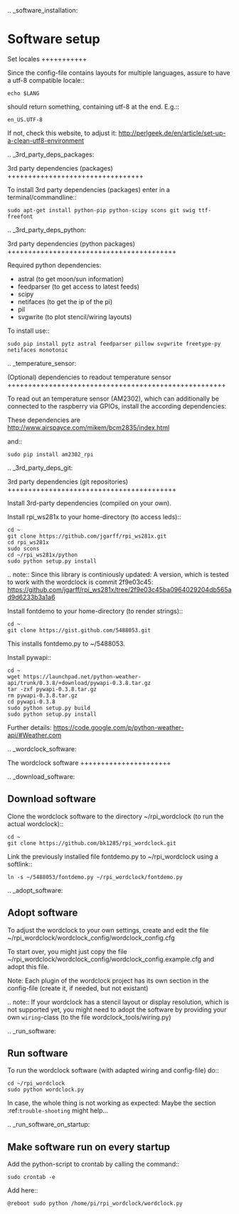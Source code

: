 .. _software_installation:

Software setup
==============

Set locales
+++++++++++

Since the config-file contains layouts for multiple languages, assure to have a utf-8 compatible locale::

    echo $LANG

should return something, containing utf-8 at the end.
E.g.::

    en_US.UTF-8

If not, check this website, to adjust it: http://perlgeek.de/en/article/set-up-a-clean-utf8-environment


.. _3rd_party_deps_packages:

3rd party dependencies (packages)
+++++++++++++++++++++++++++++++++

To install 3rd party dependencies (packages) enter in a terminal/commandline::

    sudo apt-get install python-pip python-scipy scons git swig ttf-freefont


.. _3rd_party_deps_python:

3rd party dependencies (python packages)
+++++++++++++++++++++++++++++++++++++++++

Required python dependencies:

  * astral (to get moon/sun information)
  * feedparser (to get access to latest feeds)
  * scipy
  * netifaces (to get the ip of the pi)
  * pil
  * svgwrite (to plot stencil/wiring layouts)

To install use::

    sudo pip install pytz astral feedparser pillow svgwrite freetype-py netifaces monotonic


.. _temperature_sensor:

(Optional) dependencies to readout temperature sensor
+++++++++++++++++++++++++++++++++++++++++++++++++++++

To read out an temperature sensor (AM2302), which can additionally be connected to the raspberry via GPIOs, install the according dependencies:

These dependencies are http://www.airspayce.com/mikem/bcm2835/index.html

and::

    sudo pip install am2302_rpi


.. _3rd_party_deps_git:

3rd party dependencies (git repositories)
+++++++++++++++++++++++++++++++++++++++++

Install 3rd-party dependencies (compiled on your own).

Install rpi_ws281x to your home-directory (to access leds)::

    cd ~
    git clone https://github.com/jgarff/rpi_ws281x.git
    cd rpi_ws281x
    sudo scons
    cd ~/rpi_ws281x/python
    sudo python setup.py install

.. note::
    Since this library is continiously updated: A version, which is tested to work with the wordclock is commit 2f9e03c45:
    https://github.com/jgarff/rpi_ws281x/tree/2f9e03c45ba0964029204db565ad9d6233b3a1a6

Install fontdemo to your home-directory (to render strings)::

    cd ~
    git clone https://gist.github.com/5488053.git

This installs fontdemo.py to ~/5488053.

Install pywapi::

    cd ~
    wget https://launchpad.net/python-weather-api/trunk/0.3.8/+download/pywapi-0.3.8.tar.gz
    tar -zxf pywapi-0.3.8.tar.gz
    rm pywapi-0.3.8.tar.gz
    cd pywapi-0.3.8
    sudo python setup.py build
    sudo python setup.py install

Further details: https://code.google.com/p/python-weather-api/#Weather.com

.. _wordclock_software:

The wordclock software
++++++++++++++++++++++

.. _download_software:

Download software
-----------------

Clone the wordclock software to the directory ~/rpi_wordclock (to run the actual wordclock)::

    cd ~
    git clone https://github.com/bk1285/rpi_wordclock.git

Link the previously installed file fontdemo.py to ~/rpi_wordclock using a softlink::

    ln -s ~/5488053/fontdemo.py ~/rpi_wordclock/fontdemo.py


.. _adopt_software:

Adopt software
--------------

To adjust the wordclock to your own settings, create and edit the file ~/rpi_wordclock/wordclock_config/wordclock_config.cfg

To start over, you might just copy the file ~/rpi_wordclock/wordclock_config/wordclock_config.example.cfg and adopt this file.

Note: Each plugin of the wordclock project has its own section in the config-file (create it, if needed, but not existant)

.. note:: If your wordclock has a stencil layout or display resolution, which is not supported yet, you might need to adopt the
  software by providing your own `wiring`-class (to the file wordclock_tools/wiring.py)


.. _run_software:

Run software
------------

To run the wordclock software (with adapted wiring and config-file) do::

    cd ~/rpi_wordclock
    sudo python wordclock.py

In case, the whole thing is not working as expected: Maybe the section :ref:`trouble-shooting` might help...


.. _run_software_on_startup:

Make software run on every startup
----------------------------------

Add the python-script to crontab by calling the command::

    sudo crontab -e

Add here::

    @reboot sudo python /home/pi/rpi_wordclock/wordclock.py

